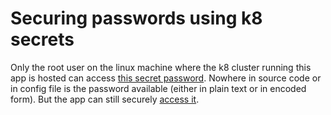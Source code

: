 # Securing passwords using k8 secrets

Only the root user on the linux machine where the k8 cluster running this app is hosted can access
[this secret password](https://github.com/tushardevsharma/very-secure-app/blob/69cc1d5dcc48f9055a8dfe25adbd5ba5f8d922bc/k8s/deploy.yml#L22-L26).
Nowhere in source code or in config file is the password available (either in plain text or in encoded form). But the app can still securely
[access it](https://github.com/tushardevsharma/very-secure-app/blob/69cc1d5dcc48f9055a8dfe25adbd5ba5f8d922bc/VerySecureApp.API/Program.cs#L42).

